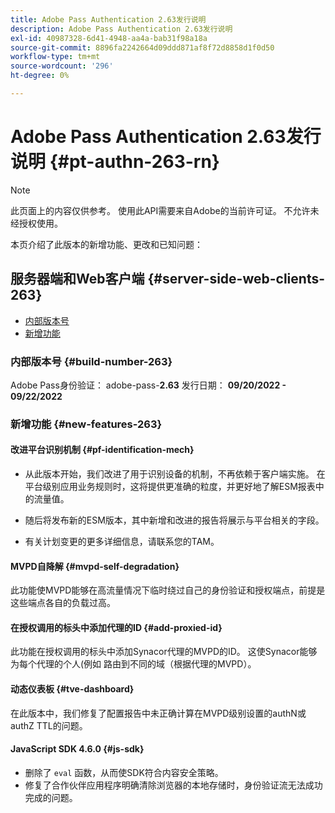 ```yaml
---
title: Adobe Pass Authentication 2.63发行说明
description: Adobe Pass Authentication 2.63发行说明
exl-id: 40987328-6d41-4948-aa4a-bab31f98a18a
source-git-commit: 8896fa2242664d09ddd871af8f72d8858d1f0d50
workflow-type: tm+mt
source-wordcount: '296'
ht-degree: 0%

---
```


# Adobe Pass Authentication 2.63发行说明 {#pt-authn-263-rn}

>[!NOTE]
>
>此页面上的内容仅供参考。 使用此API需要来自Adobe的当前许可证。 不允许未经授权使用。

本页介绍了此版本的新增功能、更改和已知问题：

## 服务器端和Web客户端 {#server-side-web-clients-263}

* [内部版本号](#build-number)
* [新增功能](#new-features)

### 内部版本号 {#build-number-263}

Adobe Pass身份验证： adobe-pass-**2.63**
发行日期： **09/20/2022 - 09/22/2022**

### 新增功能 {#new-features-263}

#### 改进平台识别机制 {#pf-identification-mech}

* 从此版本开始，我们改进了用于识别设备的机制，不再依赖于客户端实施。 在平台级别应用业务规则时，这将提供更准确的粒度，并更好地了解ESM报表中的流量值。

* 随后将发布新的ESM版本，其中新增和改进的报告将展示与平台相关的字段。

* 有关计划变更的更多详细信息，请联系您的TAM。

#### MVPD自降解 {#mvpd-self-degradation}

此功能使MVPD能够在高流量情况下临时绕过自己的身份验证和授权端点，前提是这些端点各自的负载过高。


#### 在授权调用的标头中添加代理的ID {#add-proxied-id}

此功能在授权调用的标头中添加Synacor代理的MVPD的ID。 这使Synacor能够为每个代理的个人(例如 路由到不同的域（根据代理的MVPD）。


#### 动态仪表板 {#tve-dashboard}

在此版本中，我们修复了配置报告中未正确计算在MVPD级别设置的authN或authZ TTL的问题。


#### JavaScript SDK 4.6.0 {#js-sdk}

* 删除了 `eval` 函数，从而使SDK符合内容安全策略。
* 修复了合作伙伴应用程序明确清除浏览器的本地存储时，身份验证流无法成功完成的问题。
